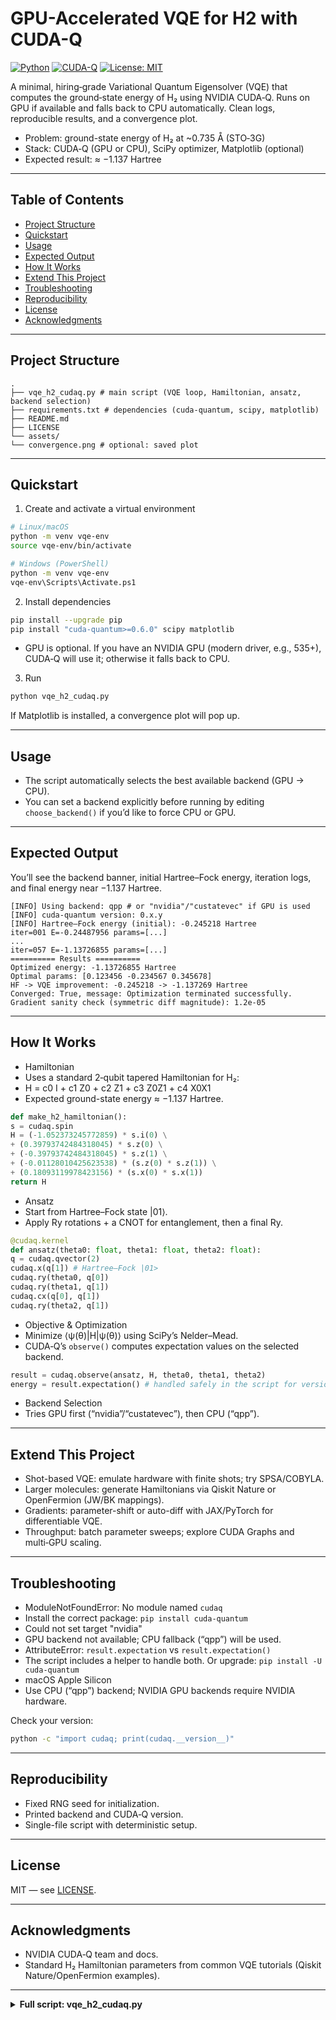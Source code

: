 # GPU-Accelerated VQE for H2 with CUDA-Q

[![Python](https://img.shields.io/badge/Python-3.9–3.11-blue)](https://www.python.org/)
[![CUDA-Q](https://img.shields.io/badge/CUDA--Q-%3E%3D0.6.0-76B900)](https://nvidia.github.io/cuda-quantum/)
[![License: MIT](https://img.shields.io/badge/License-MIT-yellow.svg)](LICENSE)

A minimal, hiring‑grade Variational Quantum Eigensolver (VQE) that computes the ground‑state energy of H₂ using NVIDIA CUDA‑Q. Runs on GPU if available and falls back to CPU automatically. Clean logs, reproducible results, and a convergence plot.

- Problem: ground-state energy of H₂ at ~0.735 Å (STO‑3G)
- Stack: CUDA‑Q (GPU or CPU), SciPy optimizer, Matplotlib (optional)
- Expected result: ≈ −1.137 Hartree

---

## Table of Contents
- [Project Structure](#project-structure)
- [Quickstart](#quickstart)
- [Usage](#usage)
- [Expected Output](#expected-output)
- [How It Works](#how-it-works)
- [Extend This Project](#extend-this-project)
- [Troubleshooting](#troubleshooting)
- [Reproducibility](#reproducibility)
- [License](#license)
- [Acknowledgments](#acknowledgments)

---

## Project Structure

```
.
├── vqe_h2_cudaq.py # main script (VQE loop, Hamiltonian, ansatz, backend selection)
├── requirements.txt # dependencies (cuda-quantum, scipy, matplotlib)
├── README.md
├── LICENSE
└── assets/
└── convergence.png # optional: saved plot
```

---

## Quickstart

1) Create and activate a virtual environment

```bash
# Linux/macOS
python -m venv vqe-env
source vqe-env/bin/activate

# Windows (PowerShell)
python -m venv vqe-env
vqe-env\Scripts\Activate.ps1
```

2) Install dependencies

```bash
pip install --upgrade pip
pip install "cuda-quantum>=0.6.0" scipy matplotlib
```

- GPU is optional. If you have an NVIDIA GPU (modern driver, e.g., 535+), CUDA‑Q will use it; otherwise it falls back to CPU.

3) Run

```bash
python vqe_h2_cudaq.py
```

If Matplotlib is installed, a convergence plot will pop up.

---

## Usage

- The script automatically selects the best available backend (GPU → CPU).
- You can set a backend explicitly before running by editing `choose_backend()` if you’d like to force CPU or GPU.

---

## Expected Output

You’ll see the backend banner, initial Hartree–Fock energy, iteration logs, and final energy near −1.137 Hartree.

```text
[INFO] Using backend: qpp # or "nvidia"/"custatevec" if GPU is used
[INFO] cuda-quantum version: 0.x.y
[INFO] Hartree–Fock energy (initial): -0.245218 Hartree
iter=001 E=-0.24487956 params=[...]
...
iter=057 E=-1.13726855 params=[...]
========== Results ==========
Optimized energy: -1.13726855 Hartree
Optimal params: [0.123456 -0.234567 0.345678]
HF -> VQE improvement: -0.245218 -> -1.137269 Hartree
Converged: True, message: Optimization terminated successfully.
Gradient sanity check (symmetric diff magnitude): 1.2e-05
```

---

## How It Works

- Hamiltonian
- Uses a standard 2‑qubit tapered Hamiltonian for H₂:
- H = c0 I + c1 Z0 + c2 Z1 + c3 Z0Z1 + c4 X0X1
- Expected ground-state energy ≈ −1.137 Hartree.

```python
def make_h2_hamiltonian():
s = cudaq.spin
H = (-1.052373245772859) * s.i(0) \
+ (0.39793742484318045) * s.z(0) \
+ (-0.39793742484318045) * s.z(1) \
+ (-0.01128010425623538) * (s.z(0) * s.z(1)) \
+ (0.18093119978423156) * (s.x(0) * s.x(1))
return H
```

- Ansatz
- Start from Hartree–Fock state |01⟩.
- Apply Ry rotations + a CNOT for entanglement, then a final Ry.

```python
@cudaq.kernel
def ansatz(theta0: float, theta1: float, theta2: float):
q = cudaq.qvector(2)
cudaq.x(q[1]) # Hartree–Fock |01>
cudaq.ry(theta0, q[0])
cudaq.ry(theta1, q[1])
cudaq.cx(q[0], q[1])
cudaq.ry(theta2, q[1])
```

- Objective & Optimization
- Minimize ⟨ψ(θ)|H|ψ(θ)⟩ using SciPy’s Nelder–Mead.
- CUDA‑Q’s `observe()` computes expectation values on the selected backend.

```python
result = cudaq.observe(ansatz, H, theta0, theta1, theta2)
energy = result.expectation() # handled safely in the script for version differences
```

- Backend Selection
- Tries GPU first (“nvidia”/“custatevec”), then CPU (“qpp”).

---

## Extend This Project

- Shot-based VQE: emulate hardware with finite shots; try SPSA/COBYLA.
- Larger molecules: generate Hamiltonians via Qiskit Nature or OpenFermion (JW/BK mappings).
- Gradients: parameter-shift or auto-diff with JAX/PyTorch for differentiable VQE.
- Throughput: batch parameter sweeps; explore CUDA Graphs and multi‑GPU scaling.

---

## Troubleshooting

- ModuleNotFoundError: No module named `cudaq`
- Install the correct package: `pip install cuda-quantum`
- Could not set target "nvidia"
- GPU backend not available; CPU fallback (“qpp”) will be used.
- AttributeError: `result.expectation` vs `result.expectation()`
- The script includes a helper to handle both. Or upgrade: `pip install -U cuda-quantum`
- macOS Apple Silicon
- Use CPU (“qpp”) backend; NVIDIA GPU backends require NVIDIA hardware.

Check your version:
```bash
python -c "import cudaq; print(cudaq.__version__)"
```

---

## Reproducibility

- Fixed RNG seed for initialization.
- Printed backend and CUDA‑Q version.
- Single-file script with deterministic setup.

---

## License

MIT — see [LICENSE](LICENSE).

---

## Acknowledgments

- NVIDIA CUDA‑Q team and docs.
- Standard H₂ Hamiltonian parameters from common VQE tutorials (Qiskit Nature/OpenFermion examples).

---

<details>
<summary><strong>Full script: vqe_h2_cudaq.py</strong></summary>

```python
import numpy as np
import cudaq
from scipy.optimize import minimize

def choose_backend():
tried = []
for target in ["nvidia", "custatevec", "qpp"]:
try:
cudaq.set_target(target)
print(f"[INFO] Using backend: {target}")
return
except Exception as e:
tried.append((target, str(e)))
try:
current = cudaq.get_target()
print(f"[INFO] Using default backend: {current}")
return
except Exception:
pass
msg = "; ".join([f"{t} -> {err}" for t, err in tried])
raise RuntimeError(f"Could not set any CUDA-Q target. Tried: {msg}")

def make_h2_hamiltonian():
s = cudaq.spin
H = (-1.052373245772859) * s.i(0) \
+ (0.39793742484318045) * s.z(0) \
+ (-0.39793742484318045) * s.z(1) \
+ (-0.01128010425623538) * (s.z(0) * s.z(1)) \
+ (0.18093119978423156) * (s.x(0) * s.x(1))
return H

@cudaq.kernel
def ansatz(theta0: float, theta1: float, theta2: float):
q = cudaq.qvector(2)
cudaq.x(q[1]) # Hartree–Fock |01>
cudaq.ry(theta0, q[0])
cudaq.ry(theta1, q[1])
cudaq.cx(q[0], q[1])
cudaq.ry(theta2, q[1])

def get_expectation(obs_result):
val = getattr(obs_result, "expectation", None)
if callable(val):
return float(val())
if val is not None:
return float(val)
val2 = getattr(obs_result, "expectation_value", None)
if callable(val2):
return float(val2())
if val2 is not None:
return float(val2)
raise AttributeError("Could not read expectation from ObserveResult. Update cuda-quantum.")

def make_energy_fn(H):
def energy(params):
params = np.asarray(params, dtype=float)
result = cudaq.observe(ansatz, H, float(params[0]), float(params[1]), float(params[2]))
return get_expectation(result)
return energy

def main():
choose_backend()
try:
print(f"[INFO] cuda-quantum version: {cudaq.__version__}")
except Exception:
pass

H = make_h2_hamiltonian()
energy = make_energy_fn(H)

hf_params = np.array([0.0, 0.0, 0.0], dtype=float)
e_hf = energy(hf_params)
print(f"[INFO] Hartree–Fock energy (initial): {e_hf:.6f} Hartree")

rng = np.random.default_rng(7)
x0 = rng.uniform(-0.1, 0.1, size=3)

history = []
def cb(xk):
e = float(energy(xk))
history.append(e)
print(f" iter={len(history):03d} E={e:.8f} params={np.array2string(xk, precision=4)}")

res = minimize(
energy,
x0,
method="Nelder-Mead",
options={"maxiter": 250, "xatol": 1e-6, "fatol": 1e-6, "disp": False},
callback=cb
)

print("\n========== Results ==========")
print(f"Optimized energy: {res.fun:.8f} Hartree")
print(f"Optimal params: {np.array2string(res.x, precision=6)}")
print(f"HF -> VQE improvement: {e_hf:.6f} -> {res.fun:.6f} Hartree")
print(f"Converged: {res.success}, message: {res.message}")

eps = 1e-3
e_plus = energy(res.x + eps)
e_minus = energy(res.x - eps)
grad_mag = abs(e_plus - e_minus) / (2 * eps)
print(f"Gradient sanity check (symmetric diff magnitude): {grad_mag:.6e}")

try:
import matplotlib.pyplot as plt
plt.plot(history, marker='o', linewidth=1)
plt.xlabel("Iteration")
plt.ylabel("Energy (Hartree)")
plt.title("VQE convergence on H2 (CUDA-Q)")
plt.grid(True, alpha=0.3)
plt.savefig("assets/convergence.png", dpi=160, bbox_inches="tight")
plt.show()
except Exception:
pass

if __name__ == "__main__":
main()
```

</details>
